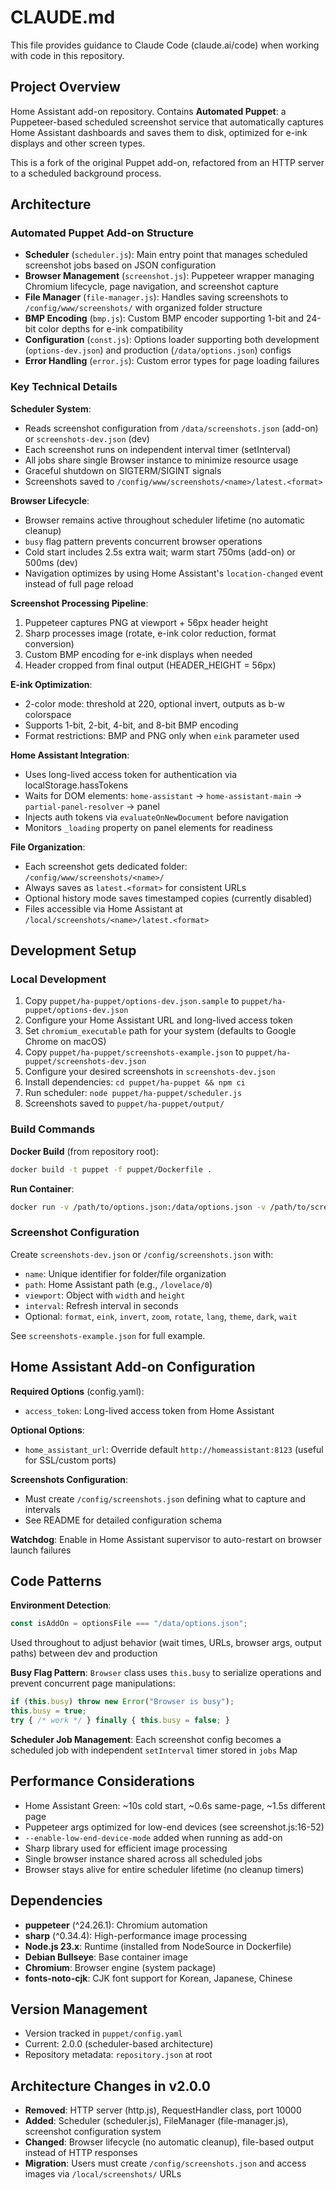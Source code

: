 # CLAUDE.md

This file provides guidance to Claude Code (claude.ai/code) when working with code in this repository.

## Project Overview
Home Assistant add-on repository. Contains **Automated Puppet**: a Puppeteer-based scheduled screenshot service that automatically captures Home Assistant dashboards and saves them to disk, optimized for e-ink displays and other screen types.

This is a fork of the original Puppet add-on, refactored from an HTTP server to a scheduled background process.

## Architecture

### Automated Puppet Add-on Structure
- **Scheduler** (`scheduler.js`): Main entry point that manages scheduled screenshot jobs based on JSON configuration
- **Browser Management** (`screenshot.js`): Puppeteer wrapper managing Chromium lifecycle, page navigation, and screenshot capture
- **File Manager** (`file-manager.js`): Handles saving screenshots to `/config/www/screenshots/` with organized folder structure
- **BMP Encoding** (`bmp.js`): Custom BMP encoder supporting 1-bit and 24-bit color depths for e-ink compatibility
- **Configuration** (`const.js`): Options loader supporting both development (`options-dev.json`) and production (`/data/options.json`) configs
- **Error Handling** (`error.js`): Custom error types for page loading failures

### Key Technical Details

**Scheduler System**:
- Reads screenshot configuration from `/data/screenshots.json` (add-on) or `screenshots-dev.json` (dev)
- Each screenshot runs on independent interval timer (setInterval)
- All jobs share single Browser instance to minimize resource usage
- Graceful shutdown on SIGTERM/SIGINT signals
- Screenshots saved to `/config/www/screenshots/<name>/latest.<format>`

**Browser Lifecycle**:
- Browser remains active throughout scheduler lifetime (no automatic cleanup)
- `busy` flag pattern prevents concurrent browser operations
- Cold start includes 2.5s extra wait; warm start 750ms (add-on) or 500ms (dev)
- Navigation optimizes by using Home Assistant's `location-changed` event instead of full page reload

**Screenshot Processing Pipeline**:
1. Puppeteer captures PNG at viewport + 56px header height
2. Sharp processes image (rotate, e-ink color reduction, format conversion)
3. Custom BMP encoding for e-ink displays when needed
4. Header cropped from final output (HEADER_HEIGHT = 56px)

**E-ink Optimization**:
- 2-color mode: threshold at 220, optional invert, outputs as b-w colorspace
- Supports 1-bit, 2-bit, 4-bit, and 8-bit BMP encoding
- Format restrictions: BMP and PNG only when `eink` parameter used

**Home Assistant Integration**:
- Uses long-lived access token for authentication via localStorage.hassTokens
- Waits for DOM elements: `home-assistant` → `home-assistant-main` → `partial-panel-resolver` → panel
- Injects auth tokens via `evaluateOnNewDocument` before navigation
- Monitors `_loading` property on panel elements for readiness

**File Organization**:
- Each screenshot gets dedicated folder: `/config/www/screenshots/<name>/`
- Always saves as `latest.<format>` for consistent URLs
- Optional history mode saves timestamped copies (currently disabled)
- Files accessible via Home Assistant at `/local/screenshots/<name>/latest.<format>`

## Development Setup

### Local Development
1. Copy `puppet/ha-puppet/options-dev.json.sample` to `puppet/ha-puppet/options-dev.json`
2. Configure your Home Assistant URL and long-lived access token
3. Set `chromium_executable` path for your system (defaults to Google Chrome on macOS)
4. Copy `puppet/ha-puppet/screenshots-example.json` to `puppet/ha-puppet/screenshots-dev.json`
5. Configure your desired screenshots in `screenshots-dev.json`
6. Install dependencies: `cd puppet/ha-puppet && npm ci`
7. Run scheduler: `node puppet/ha-puppet/scheduler.js`
8. Screenshots saved to `puppet/ha-puppet/output/`

### Build Commands
**Docker Build** (from repository root):
```bash
docker build -t puppet -f puppet/Dockerfile .
```

**Run Container**:
```bash
docker run -v /path/to/options.json:/data/options.json -v /path/to/screenshots.json:/data/screenshots.json -v /path/to/www:/config/www puppet
```

### Screenshot Configuration
Create `screenshots-dev.json` or `/config/screenshots.json` with:
- `name`: Unique identifier for folder/file organization
- `path`: Home Assistant path (e.g., `/lovelace/0`)
- `viewport`: Object with `width` and `height`
- `interval`: Refresh interval in seconds
- Optional: `format`, `eink`, `invert`, `zoom`, `rotate`, `lang`, `theme`, `dark`, `wait`

See `screenshots-example.json` for full example.

## Home Assistant Add-on Configuration

**Required Options** (config.yaml):
- `access_token`: Long-lived access token from Home Assistant

**Optional Options**:
- `home_assistant_url`: Override default `http://homeassistant:8123` (useful for SSL/custom ports)

**Screenshots Configuration**:
- Must create `/config/screenshots.json` defining what to capture and intervals
- See README for detailed configuration schema

**Watchdog**: Enable in Home Assistant supervisor to auto-restart on browser launch failures

## Code Patterns

**Environment Detection**:
```javascript
const isAddOn = optionsFile === "/data/options.json";
```
Used throughout to adjust behavior (wait times, URLs, browser args, output paths) between dev and production

**Busy Flag Pattern**:
`Browser` class uses `this.busy` to serialize operations and prevent concurrent page manipulations:
```javascript
if (this.busy) throw new Error("Browser is busy");
this.busy = true;
try { /* work */ } finally { this.busy = false; }
```

**Scheduler Job Management**:
Each screenshot config becomes a scheduled job with independent `setInterval` timer stored in `jobs` Map

## Performance Considerations
- Home Assistant Green: ~10s cold start, ~0.6s same-page, ~1.5s different page
- Puppeteer args optimized for low-end devices (see screenshot.js:16-52)
- `--enable-low-end-device-mode` added when running as add-on
- Sharp library used for efficient image processing
- Single browser instance shared across all scheduled jobs
- Browser stays alive for entire scheduler lifetime (no cleanup timers)

## Dependencies
- **puppeteer** (^24.26.1): Chromium automation
- **sharp** (^0.34.4): High-performance image processing
- **Node.js 23.x**: Runtime (installed from NodeSource in Dockerfile)
- **Debian Bullseye**: Base container image
- **Chromium**: Browser engine (system package)
- **fonts-noto-cjk**: CJK font support for Korean, Japanese, Chinese

## Version Management
- Version tracked in `puppet/config.yaml`
- Current: 2.0.0 (scheduler-based architecture)
- Repository metadata: `repository.json` at root

## Architecture Changes in v2.0.0
- **Removed**: HTTP server (http.js), RequestHandler class, port 10000
- **Added**: Scheduler (scheduler.js), FileManager (file-manager.js), screenshot configuration system
- **Changed**: Browser lifecycle (no automatic cleanup), file-based output instead of HTTP responses
- **Migration**: Users must create `/config/screenshots.json` and access images via `/local/screenshots/` URLs

